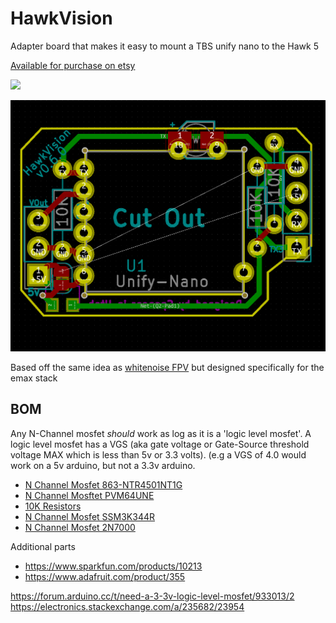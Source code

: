 # HawkVision

Adapter board that makes it easy to mount a TBS unify nano to the Hawk 5

[Available for purchase on etsy](https://www.etsy.com/listing/630369832/hawk-vision-vtx-realpit?ref=shop_home_active_1)

![](https://i.etsystatic.com/18441163/r/il/399141/1642806060/il_570xN.1642806060_efgv.jpg)

![](https://github.com/spuder/HawkVision/blob/b9ef550c22fa07759e0ab2c4c929ebad17e90c45/images/Screenshot%202018-09-17%2009.28.59.png)

Based off the same idea as [whitenoise FPV](https://whitenoisefpv.com/collections/electronics/products/unify-nano-mounting-board) but designed specifically for the emax stack


## BOM

Any N-Channel mosfet _should_ work as log as it is a 'logic level mosfet'. A logic level mosfet has a VGS (aka gate voltage or Gate-Source threshold voltage MAX which is less than 5v or 3.3 volts). (e.g a VGS of 4.0 would work on a 5v arduino, but not a 3.3v arduino. 

- [N Channel Mosfet 863-NTR4501NT1G](https://www.mouser.com/ProductDetail/863-NTR4501NT1G)  
- [N Channel Mosftet  PVM64UNE](https://www.mouser.com/ProductDetail/771-PMV65UNER) 
- [10K Resistors](https://www.mouser.com/ProductDetail/660-CFS1-4C103J)  
- [N Channel Mosfet SSM3K344R](https://www.mouser.com/ProductDetail/757-SSM3K344RLF)  
- [N Channel Mosfet 2N7000](https://www.mouser.com/ProductDetail/512-2N7000)  

Additional parts

- https://www.sparkfun.com/products/10213
- https://www.adafruit.com/product/355

https://forum.arduino.cc/t/need-a-3-3v-logic-level-mosfet/933013/2
https://electronics.stackexchange.com/a/235682/23954
